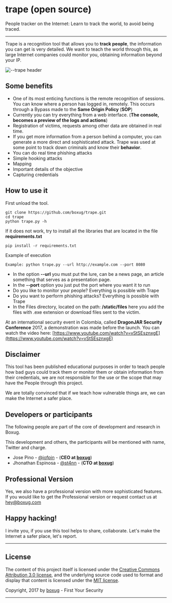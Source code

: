 trape (open source)
========

People tracker on the Internet: Learn to track the world, to avoid being traced.

---
Trape is a recognition tool that allows you to **track people**, the information you can get is very detailed. We want to teach the world through this, as large Internet companies could monitor you, obtaining information beyond your IP.

![--trape header](https://i.imgur.com/Y0wAPO9.png)

Some benefits
-----------
* One of its most enticing functions is the remote recognition of sessions. You can know where a person has logged in, remotely. This occurs through a Bypass made to the **Same Origin Policy** (**SOP**)
* Currently you can try everything from a web interface. (**The console, becomes a preview of the logs and actions**)
* Registration of victims, requests among other data are obtained in real time.
* If you get more information from a person behind a computer, you can generate a more direct and sophisticated attack. Trape was used at some point to track down criminals and know their **behavior**.
* You can do real time phishing attacks
* Simple hooking attacks
* Mapping
* Important details of the objective
* Capturing credentials

How to use it
-------
 First unload the tool.
```
git clone https://github.com/boxug/trape.git
cd trape
python trape.py -h
```
If it does not work, try to install all the libraries that are located in the file **requirements.txt**
```
pip install -r requirements.txt
```

Example of execution
```
Example: python trape.py --url http://example.com --port 8080
```
* In the option **--url** you must put the lure, can be a news page, an article something that serves as a presentation page.
* In the **--port** option you just put the port where you want it to run
* Do you like to monitor your people? Everything is possible with Trape
* Do you want to perform phishing attacks? Everything is possible with Trape
* In the Files directory, located on the path: **/static/files** here you add the files with .exe extension or download files sent to the victim.


At an international security event in Colombia, called **DragonJAR Security Conference** 2017, a demonstration was made before the launch. You can watch the video here: [https://www.youtube.com/watch?v=vStSEsznxgE](https://www.youtube.com/watch?v=vStSEsznxgE)

Disclaimer
-------
This tool has been published educational purposes in order to teach people how bad guys could track them or monitor them or obtain information from their credentials, we are not responsible for the use or the scope that may have the People through this project.

We are totally convinced that if we teach how vulnerable things are, we can make the Internet a safer place.

Developers or participants
-------
The following people are part of the core of development and research in
Boxug.

This development and others, the participants will be mentioned with name, Twitter and charge.

* Jose Pino - [@jofpin](https://twitter.com/jofpin) - (**CEO at [boxug](https://boxug.com)**) 
* Jhonathan Espinosa - [@st4nn](https://twitter.com/st4nn) - (**CTO at [boxug](https://boxug.com)**)

Professional Version
-------
Yes, we also have a professional version with more sophisticated features. If you would like to get the Professional version or request contact us at hey@boxug.com


Happy hacking!
-------
I invite you, if you use this tool helps to share, collaborate. Let's make the Internet a safer place, let's report.

-------------


## License

The content of this project itself is licensed under the [Creative Commons Attribution 3.0 license](http://creativecommons.org/licenses/by/3.0/us/deed.en_US), and the underlying source code used to format and display that content is licensed under the [MIT license](http://opensource.org/licenses/mit-license.php).

Copyright, 2017 by [boxug](https://boxug.com) - First Your Security

-------------
